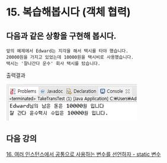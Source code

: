 # 15. 복습해봅시다 (객체 협력)

## 다음과 같은 상황을 구현해 봅시다.

    앞의 예제에서 Edward는 지각을 해서 택시를 타야 했습니다. 
    20000원을 가지고 있었는데 10000원을 택시비로 사용했습니다.
    택시는 '잘나간다 운수' 회사 택시를 탔습니다.


출력결과 <br>

![taxi](./img/taxi.PNG)

## 다음 강의
[16. 여러 인스턴스에서 공통으로 사용하는 변수를 선언하자 - static 변수](https://gitlab.com/easyspubjava/javacoursework/-/blob/master/Chapter2/2-16/README.md)